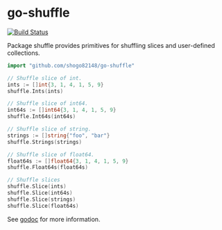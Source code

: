 # go-shuffle

[![Build Status](https://travis-ci.org/shogo82148/go-shuffle.svg?branch=master)](https://travis-ci.org/shogo82148/go-shuffle)

Package shuffle provides primitives for shuffling slices and user-defined collections.

```go
import "github.com/shogo82148/go-shuffle"

// Shuffle slice of int.
ints := []int{3, 1, 4, 1, 5, 9}
shuffle.Ints(ints)

// Shuffle slice of int64.
int64s := []int64{3, 1, 4, 1, 5, 9}
shuffle.Int64s(int64s)

// Shuffle slice of string.
strings := []string{"foo", "bar"}
shuffle.Strings(strings)

// Shuffle slice of float64.
float64s := []float64{3, 1, 4, 1, 5, 9}
shuffle.Float64s(float64s)

// Shuffle slices
shuffle.Slice(ints)
shuffle.Slice(int64s)
shuffle.Slice(strings)
shuffle.Slice(float64s)
```

See [godoc](https://godoc.org/github.com/shogo82148/go-shuffle) for more information.


